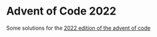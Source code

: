 # Advent of Code 2022

Some solutions for the [2022 edition of the advent of code](https://adventofcode.com/2022)
